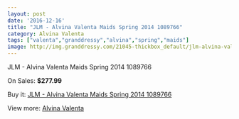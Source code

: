```yaml
---
layout: post
date: '2016-12-16'
title: "JLM - Alvina Valenta Maids Spring 2014 1089766"
category: Alvina Valenta
tags: ["valenta","granddressy","alvina","spring","maids"]
image: http://img.granddressy.com/21045-thickbox_default/jlm-alvina-valenta-maids-spring-2014-1089766.jpg
---
```

JLM - Alvina Valenta Maids Spring 2014 1089766

On Sales: **$277.99**
<a href="https://www.granddressy.com/en/alvina-valenta/20018-jlm-alvina-valenta-maids-spring-2014-1089766.html"><amp-img layout="responsive" width="600" height="600" src="//img.granddressy.com/21045-thickbox_default/jlm-alvina-valenta-maids-spring-2014-1089766.jpg" alt="JLM - Alvina Valenta Maids Spring 2014 1089766 0" /></a>

Buy it: [JLM - Alvina Valenta Maids Spring 2014 1089766](https://www.granddressy.com/en/alvina-valenta/20018-jlm-alvina-valenta-maids-spring-2014-1089766.html "JLM - Alvina Valenta Maids Spring 2014 1089766")

View more: [Alvina Valenta](https://www.granddressy.com/en/154-alvina-valenta "Alvina Valenta")